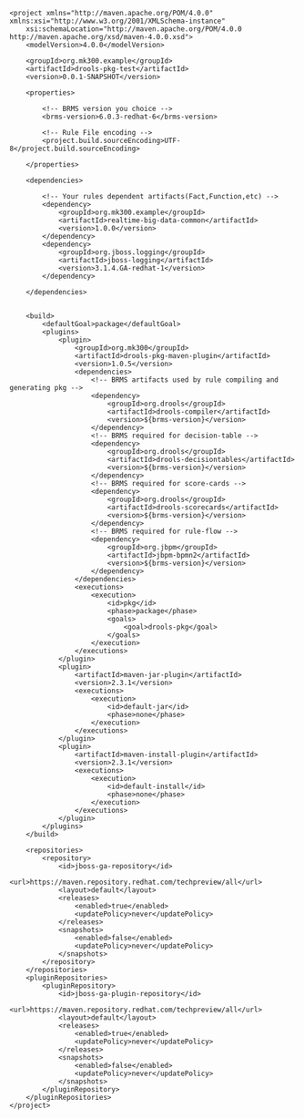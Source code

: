     <project xmlns="http://maven.apache.org/POM/4.0.0" xmlns:xsi="http://www.w3.org/2001/XMLSchema-instance"
    	xsi:schemaLocation="http://maven.apache.org/POM/4.0.0 http://maven.apache.org/xsd/maven-4.0.0.xsd">
    	<modelVersion>4.0.0</modelVersion>

    	<groupId>org.mk300.example</groupId>
    	<artifactId>drools-pkg-test</artifactId>
    	<version>0.0.1-SNAPSHOT</version>

    	<properties>

    		<!-- BRMS version you choice -->
    		<brms-version>6.0.3-redhat-6</brms-version>

    		<!-- Rule File encoding -->
    		<project.build.sourceEncoding>UTF-8</project.build.sourceEncoding>

    	</properties>

    	<dependencies>

    		<!-- Your rules dependent artifacts(Fact,Function,etc) -->
    		<dependency>
    			<groupId>org.mk300.example</groupId>
    			<artifactId>realtime-big-data-common</artifactId>
    			<version>1.0.0</version>
    		</dependency>
    		<dependency>
    			<groupId>org.jboss.logging</groupId>
    			<artifactId>jboss-logging</artifactId>
    			<version>3.1.4.GA-redhat-1</version>
    		</dependency>

    	</dependencies>


    	<build>
    		<defaultGoal>package</defaultGoal>
    		<plugins>
    			<plugin>
    				<groupId>org.mk300</groupId>
    				<artifactId>drools-pkg-maven-plugin</artifactId>
    				<version>1.0.5</version>
    				<dependencies>
    					<!-- BRMS artifacts used by rule compiling and generating pkg -->
    					<dependency>
    						<groupId>org.drools</groupId>
    						<artifactId>drools-compiler</artifactId>
    						<version>${brms-version}</version>
    					</dependency>
    					<!-- BRMS required for decision-table -->
    					<dependency>
    						<groupId>org.drools</groupId>
    						<artifactId>drools-decisiontables</artifactId>
    						<version>${brms-version}</version>
    					</dependency>
    					<!-- BRMS required for score-cards -->
    					<dependency>
    						<groupId>org.drools</groupId>
    						<artifactId>drools-scorecards</artifactId>
    						<version>${brms-version}</version>
    					</dependency>
    					<!-- BRMS required for rule-flow -->
    					<dependency>
    						<groupId>org.jbpm</groupId>
    						<artifactId>jbpm-bpmn2</artifactId>
    						<version>${brms-version}</version>
    					</dependency>
    				</dependencies>
    				<executions>
    					<execution>
    						<id>pkg</id>
    						<phase>package</phase>
    						<goals>
    							<goal>drools-pkg</goal>
    						</goals>
    					</execution>
    				</executions>
    			</plugin>
    			<plugin>
    				<artifactId>maven-jar-plugin</artifactId>
    				<version>2.3.1</version>
    				<executions>
    					<execution>
    						<id>default-jar</id>
    						<phase>none</phase>
    					</execution>
    				</executions>
    			</plugin>
    			<plugin>
    				<artifactId>maven-install-plugin</artifactId>
    				<version>2.3.1</version>
    				<executions>
    					<execution>
    						<id>default-install</id>
    						<phase>none</phase>
    					</execution>
    				</executions>
    			</plugin>
    		</plugins>
    	</build>

    	<repositories>
    		<repository>
    			<id>jboss-ga-repository</id>
    			<url>https://maven.repository.redhat.com/techpreview/all</url>
    			<layout>default</layout>
    			<releases>
    				<enabled>true</enabled>
    				<updatePolicy>never</updatePolicy>
    			</releases>
    			<snapshots>
    				<enabled>false</enabled>
    				<updatePolicy>never</updatePolicy>
    			</snapshots>
    		</repository>
    	</repositories>
    	<pluginRepositories>
    		<pluginRepository>
    			<id>jboss-ga-plugin-repository</id>
    			<url>https://maven.repository.redhat.com/techpreview/all</url>
    			<layout>default</layout>
    			<releases>
    				<enabled>true</enabled>
    				<updatePolicy>never</updatePolicy>
    			</releases>
    			<snapshots>
    				<enabled>false</enabled>
    				<updatePolicy>never</updatePolicy>
    			</snapshots>
    		</pluginRepository>
    	</pluginRepositories>
    </project>